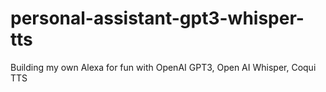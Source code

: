 # personal-assistant-gpt3-whisper-tts
Building my own Alexa for fun  with OpenAI GPT3, Open AI Whisper, Coqui TTS
